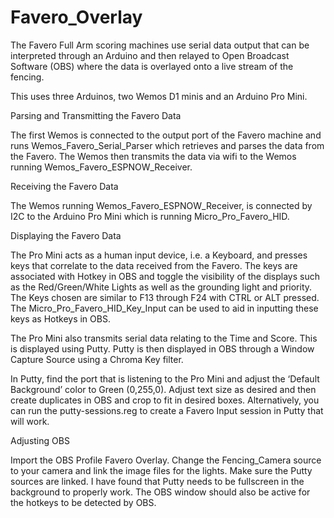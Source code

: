 # Favero_Overlay

The Favero Full Arm scoring machines use serial data output that can be interpreted through an Arduino and then relayed to Open Broadcast Software (OBS) where the data is overlayed onto a live stream of the fencing.

This uses three Arduinos, two Wemos D1 minis and an Arduino Pro Mini.

Parsing and Transmitting the Favero Data

The first Wemos is connected to the output port of the Favero machine and runs Wemos_Favero_Serial_Parser which retrieves and parses the data from the Favero. The Wemos then transmits the data via wifi to the Wemos running Wemos_Favero_ESPNOW_Receiver.

Receiving the Favero Data

The Wemos running Wemos_Favero_ESPNOW_Receiver, is connected by I2C to the Arduino Pro Mini which is running Micro_Pro_Favero_HID.

Displaying the Favero Data

The Pro Mini acts as a human input device, i.e. a Keyboard, and presses keys that correlate to the data received from the Favero. The keys are associated with Hotkey in OBS and toggle the visibility of the displays such as the Red/Green/White Lights as well as the grounding light and priority. The Keys chosen are similar to F13 through F24 with CTRL or ALT pressed. The Micro_Pro_Favero_HID_Key_Input can be used to aid in inputting these keys as Hotkeys in OBS.

The Pro Mini also transmits serial data relating to the Time and Score. This is displayed using Putty. Putty is then displayed in OBS through a Window Capture Source using a Chroma Key filter.

In Putty, find the port that is listening to the Pro Mini and adjust the ‘Default Background’ color to Green (0,255,0). Adjust text size as desired and then create duplicates in OBS and crop to fit in desired boxes. Alternatively, you can run the putty-sessions.reg to create a Favero Input session in Putty that will work.

Adjusting OBS

Import the OBS Profile Favero Overlay. Change the Fencing_Camera source to your camera and link the image files for the lights. Make sure the Putty sources are linked. I have found that Putty needs to be fullscreen in the background to properly work. The OBS window should also be active for the hotkeys to be detected by OBS.

